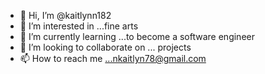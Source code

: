 - 👋 Hi, I’m @kaitlynn182
- 👀 I’m interested in ...fine arts
- 🌱 I’m currently learning ...to become a software engineer
- 💞️ I’m looking to collaborate on ... projects
- 📫 How to reach me ...nkaitlyn78@gmail.com

<!---
kaitlynn182/kaitlynn182 is a ✨ special ✨ repository because its `README.md` (this file) appears on your GitHub profile.
You can click the Preview link to take a look at your changes.
--->
